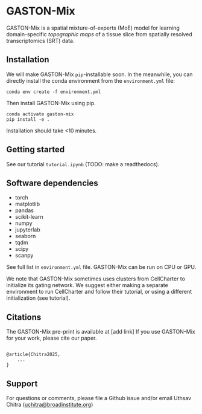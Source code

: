 # GASTON-Mix

GASTON-Mix is a spatial mixture-of-experts (MoE) model for learning domain-specific _topographic maps_ of a tissue slice from spatially resolved transcriptomics (SRT) data.

## Installation
We will make GASTON-Mix `pip`-installable soon. In the meanwhile, you can directly install the conda environment from the `environment.yml` file:

```
conda env create -f environment.yml
```

Then install GASTON-Mix using pip.

```
conda activate gaston-mix
pip install -e .
```

Installation should take <10 minutes. 

## Getting started

See our tutorial `tutorial.ipynb` (TODO: make a readthedocs).

## Software dependencies
* torch
* matplotlib 
* pandas
* scikit-learn
* numpy
* jupyterlab
* seaborn
* tqdm
* scipy
* scanpy

See full list in `environment.yml` file. GASTON-Mix can be run on CPU or GPU.

We note that GASTON-Mix sometimes uses clusters from CellCharter to initialize its gating network. We suggest either making a separate environment to run CellCharter and follow their tutorial, or using a different initialization (see tutorial). 

## Citations

The GASTON-Mix pre-print is available at [add link] If you use GASTON-Mix for your work, please cite our paper.

```

@article{Chitra2025,
	...
}

```

## Support
For questions or comments, please file a Github issue and/or email Uthsav Chitra (uchitra@broadinstitute.org)
